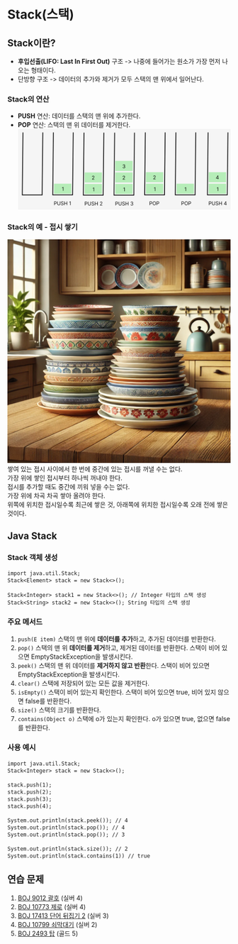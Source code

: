 # Stack(스택)

## Stack이란?
- **후입선출(LIFO: Last In First Out)** 구조
    -> 나중에 들어가는 원소가 가장 먼저 나오는 형태이다.
- 단방향 구조
    -> 데이터의 추가와 제거가 모두 스택의 맨 위에서 일어난다.

### Stack의 연산
- **PUSH** 연산: 데이터를 스택의 맨 위에 추가한다.
- **POP** 연산: 스택의 맨 위 데이터를 제거한다.
![stack_0](./img/stack_0.png)

### Stack의 예 - 접시 쌓기
![stack_1](./img/stack_1.webp)
쌓여 있는 접시 사이에서 한 번에 중간에 있는 접시를 꺼낼 수는 없다.<br>
가장 위에 쌓인 접시부터 하나씩 꺼내야 한다.<br>
접시를 추가할 때도 중간에 끼워 넣을 수는 없다.<br>
가장 위에 차곡 차곡 쌓아 올려야 한다.<br>
위쪽에 위치한 접시일수록 최근에 쌓은 것, 아래쪽에 위치한 접시일수록 오래 전에 쌓은 것이다.

## Java Stack
### Stack 객체 생성
```
import java.util.Stack;
Stack<Element> stack = new Stack<>();

Stack<Integer> stack1 = new Stack<>(); // Integer 타입의 스택 생성
Stack<String> stack2 = new Stack<>(); String 타입의 스택 생성
```
### 주요 메서드
1. ```push(E item)```
스택의 맨 위에 **데이터를 추가**하고, 추가된 데이터를 반환한다.
2. ```pop()```
스택의 맨 위 **데이터를 제거**하고, 제거된 데이터를 반환한다.
스택이 비어 있으면 EmptyStackException을 발생시킨다.
3. ```peek()```
스택의 맨 위 데이터를 **제거하지 않고 반환**한다.
스택이 비어 있으면 EmptyStackException을 발생시킨다.
4. ```clear()```
스택에 저장되어 있는 모든 값을 제거한다.
5. ```isEmpty()```
스택이 비어 있는지 확인한다. 스택이 비어 있으면 true, 비어 있지 않으면 false를 반환한다.
6. ```size()```
스택의 크기를 반환한다.
7. ```contains(Object o)```
스택에 o가 있는지 확인한다. o가 있으면 true, 없으면 false를 반환한다.

### 사용 예시
```
import java.util.Stack;
Stack<Integer> stack = new Stack<>();
 
stack.push(1);
stack.push(2);
stack.push(3);
stack.push(4);

System.out.println(stack.peek()); // 4
System.out.println(stack.pop()); // 4
System.out.println(stack.pop()); // 3

System.out.println(stack.size()); // 2
System.out.println(stack.contains(1)) // true
```

## 연습 문제
1. [BOJ 9012 괄호](https://www.acmicpc.net/problem/9012) (실버 4)
2. [BOJ 10773 제로](https://www.acmicpc.net/problem/10773) (실버 4)
3. [BOJ 17413 단어 뒤집기 2](https://www.acmicpc.net/problem/17413) (실버 3)
4. [BOJ 10799 쇠막대기](https://www.acmicpc.net/problem/10799) (실버 2)
5. [BOJ 2493 탑](https://www.acmicpc.net/problem/2493) (골드 5)